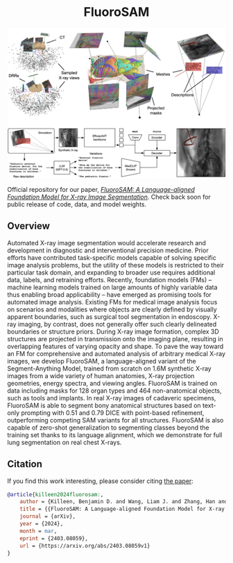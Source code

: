 
<div align="center">

# FluoroSAM

![Overview](/assets/overview.png)

</div>

Official repository for our paper, [*FluoroSAM: A Language-aligned Foundation Model for X-ray Image Segmentation*](https://arxiv.org/abs/2403.08059). Check back soon for public release of code, data, and model weights.

## Overview

Automated X-ray image segmentation would accelerate research and development in diagnostic and interventional precision medicine. Prior efforts have contributed task-specific models capable of solving specific image analysis problems, but the utility of these models is restricted to their particular task domain, and expanding to broader use requires additional data, labels, and retraining efforts. Recently, foundation models (FMs) – machine learning models trained on large amounts of highly variable data thus enabling broad applicability – have emerged as promising tools for automated image analysis. Existing FMs for medical image analysis focus on scenarios and modalities where objects are clearly defined by visually apparent boundaries, such as surgical tool segmentation in endoscopy. X-ray imaging, by contrast, does not generally offer such clearly delineated boundaries or structure priors. During X-ray image formation, complex 3D structures are projected in transmission onto the imaging plane, resulting in overlapping features of varying opacity and shape. To pave the way toward an FM for comprehensive and automated analysis of arbitrary medical X-ray images, we develop FluoroSAM, a language-aligned variant of the Segment-Anything Model, trained from scratch on 1.6M synthetic X-ray images from a wide variety of human anatomies, X-ray projection geometries, energy spectra, and viewing angles. FluoroSAM is trained on data including masks for 128 organ types and 464 non-anatomical objects, such as tools and implants. In real X-ray images of cadaveric specimens, FluoroSAM is able to segment bony anatomical structures based on text-only prompting with 0.51 and 0.79 DICE with point-based refinement, outperforming competing SAM variants for all structures. FluoroSAM is also capable of zero-shot generalization to segmenting classes beyond the training set thanks to its language alignment, which we demonstrate for full lung segmentation on real chest X-rays.

## Citation

If you find this work interesting, please consider citing [the paper](https://arxiv.org/abs/2403.08059):

```bibtex
@article{killeen2024fluorosam:,
	author = {Killeen, Benjamin D. and Wang, Liam J. and Zhang, Han and Armand, Mehran and Taylor, Russell H. and Osgood, Greg and Unberath, Mathias},
	title = {{FluoroSAM: A Language-aligned Foundation Model for X-ray Image Segmentation}},
	journal = {arXiv},
	year = {2024},
	month = mar,
	eprint = {2403.08059},
	url = {https://arxiv.org/abs/2403.08059v1}
}
```
